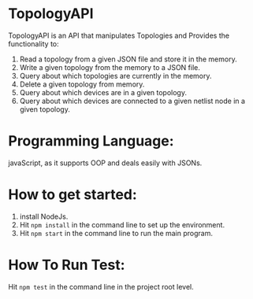 # TopologyAPI
TopologyAPI is an API that manipulates Topologies and Provides the functionality to:
  1. Read a topology from a given JSON file and store it in the memory.
  2. Write a given topology from the memory to a JSON file.
  3. Query about which topologies are currently in the memory.
  4. Delete a given topology from memory.
  5. Query about which devices are in a given topology.
  6. Query about which devices are connected to a given netlist node in a given topology.

# Programming Language:
javaScript, as it supports OOP and deals easily with JSONs.

# How to get started:
  1. install NodeJs.
  2. Hit ```npm install``` in the command line to set up the environment.
  3. Hit ```npm start``` in the command line to run the main program.

# How To Run Test:
   Hit ```npm test``` in the command line in the project root level.
  

  

